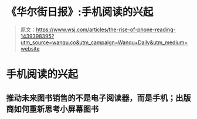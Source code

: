 # 《华尔街日报》:手机阅读的兴起

> 原文：<https://www.wsj.com/articles/the-rise-of-phone-reading-1439398395?utm_source=wanqu.co&utm_campaign=Wanqu+Daily&utm_medium=website>

# 手机阅读的兴起

## 推动未来图书销售的不是电子阅读器，而是手机；出版商如何重新思考小屏幕图书